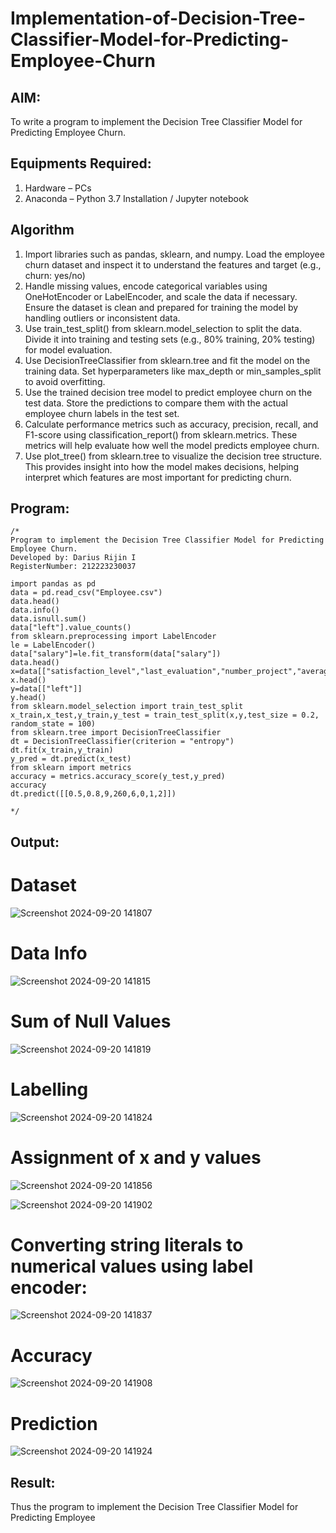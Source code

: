 # Implementation-of-Decision-Tree-Classifier-Model-for-Predicting-Employee-Churn

## AIM:
To write a program to implement the Decision Tree Classifier Model for Predicting Employee Churn.

## Equipments Required:
1. Hardware – PCs
2. Anaconda – Python 3.7 Installation / Jupyter notebook

## Algorithm
1. Import libraries such as pandas, sklearn, and numpy. Load the employee churn dataset and inspect it to understand the features and target (e.g., churn: yes/no)
2. Handle missing values, encode categorical variables using OneHotEncoder or LabelEncoder, and scale the data if necessary. Ensure the dataset is clean and prepared for training the model by handling outliers or inconsistent data.
3. Use train_test_split() from sklearn.model_selection to split the data. Divide it into training and testing sets (e.g., 80% training, 20% testing) for model evaluation.
4. Use DecisionTreeClassifier from sklearn.tree and fit the model on the training data.
Set hyperparameters like max_depth or min_samples_split to avoid overfitting.
5. Use the trained decision tree model to predict employee churn on the test data.
Store the predictions to compare them with the actual employee churn labels in the test set.
6. Calculate performance metrics such as accuracy, precision, recall, and F1-score using classification_report() from sklearn.metrics. These metrics will help evaluate how well the model predicts employee churn.
7. Use plot_tree() from sklearn.tree to visualize the decision tree structure.
This provides insight into how the model makes decisions, helping interpret which features are most important for predicting churn.

## Program:
```
/*
Program to implement the Decision Tree Classifier Model for Predicting Employee Churn.
Developed by: Darius Rijin I
RegisterNumber: 212223230037

import pandas as pd
data = pd.read_csv("Employee.csv")
data.head()
data.info()
data.isnull.sum()
data["left"].value_counts()
from sklearn.preprocessing import LabelEncoder 
le = LabelEncoder()
data["salary"]=le.fit_transform(data["salary"])
data.head()
x=data[["satisfaction_level","last_evaluation","number_project","average_montly_hours","time_spend_company","Work_accident","promotion_last_5years","salary"]]
x.head()
y=data[["left"]]
y.head()
from sklearn.model_selection import train_test_split
x_train,x_test,y_train,y_test = train_test_split(x,y,test_size = 0.2, random_state = 100)
from sklearn.tree import DecisionTreeClassifier
dt = DecisionTreeClassifier(criterion = "entropy")
dt.fit(x_train,y_train)
y_pred = dt.predict(x_test)
from sklearn import metrics
accuracy = metrics.accuracy_score(y_test,y_pred)
accuracy
dt.predict([[0.5,0.8,9,260,6,0,1,2]])

*/
```

## Output:
# Dataset

![Screenshot 2024-09-20 141807](https://github.com/user-attachments/assets/8e1afbe5-6cab-4f34-9f67-0c5363bef40d)

 
# Data Info

![Screenshot 2024-09-20 141815](https://github.com/user-attachments/assets/78022c77-d134-4d90-82ab-35bc151aa97b)


# Sum of Null Values

![Screenshot 2024-09-20 141819](https://github.com/user-attachments/assets/c41453b2-93a5-4f5e-abbf-c8d8fe65d6a5)


# Labelling

![Screenshot 2024-09-20 141824](https://github.com/user-attachments/assets/52b8d38f-8b1b-441e-ab07-44b72c4c18a6)


# Assignment of x and y values

![Screenshot 2024-09-20 141856](https://github.com/user-attachments/assets/655b6c0f-4a5d-40b9-a8e9-7cf70a6791bd)

![Screenshot 2024-09-20 141902](https://github.com/user-attachments/assets/8272ff21-5841-4b4f-9df8-62e1f3dbea7a)


# Converting string literals to numerical values using label encoder:

![Screenshot 2024-09-20 141837](https://github.com/user-attachments/assets/032b7667-5476-4f90-9e63-937c0d33a8e9)


# Accuracy

![Screenshot 2024-09-20 141908](https://github.com/user-attachments/assets/44287cd3-cf56-4844-abe9-a5344f043ee7)


# Prediction

![Screenshot 2024-09-20 141924](https://github.com/user-attachments/assets/1a7b1554-8bfb-40f2-bebf-78a6f0a010e4)


## Result:
Thus the program to implement the  Decision Tree Classifier Model for Predicting Employee
